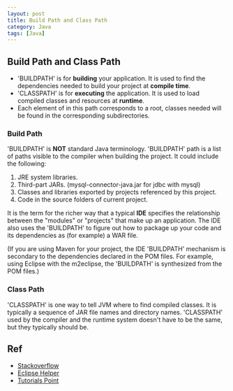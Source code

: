 ```yaml
---
layout: post
title: Build Path and Class Path
category: Java
tags: [Java]
---
```


## Build Path and Class Path

* 'BUILDPATH' is for **building** your application. It is used to find the dependencies needed to build your project at **compile time**.
* 'CLASSPATH' is for **executing** the application. It is used to load compiled classes and resources at **runtime**.
* Each element of in this path corresponds to a root, classes needed will be found in the corresponding subdirectories.

### Build Path

'BUILDPATH' is **NOT** standard Java terminology. 'BUILDPATH' path is a list of paths visible to the compiler when building the project. It could include the following:

1. JRE system libraries.
2. Third-part JARs. (mysql-connector-java.jar for jdbc with mysql)
3. Classes and libraries exported by projects referenced by this project.
4. Code in the source folders of current project.

It is the term for the richer way that a typical **IDE** specifies the relationship between the "modules" or "projects" that make up an application. The IDE also uses the 'BUILDPATH' to figure out how to package up your code and its dependencies as (for example) a WAR file.

(If you are using Maven for your project, the IDE 'BUILDPATH' mechanism is secondary to the dependencies declared in the POM files. For example, using Eclipse with the m2eclipse, the 'BUILDPATH' is synthesized from the POM files.)

### Class Path

'CLASSPATH' is one way to tell JVM where to find compiled classes. It is typically a sequence of JAR file names and directory names. 'CLASSPATH' used by the compiler and the runtime system doesn't have to be the same, but they typically should be.

## Ref

* [Stackoverflow](http://stackoverflow.com/questions/3529459/what-is-the-difference-between-class-path-and-build-path)
* [Eclipse Helper](http://help.eclipse.org/juno/index.jsp?topic=%2Forg.eclipse.jdt.doc.user%2Freference%2Fref-properties-build-path.htm)
* [Tutorials Point](http://www.tutorialspoint.com/eclipse/eclipse_java_build_path.htm)
